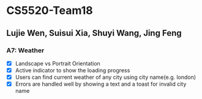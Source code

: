 # CS5520-Team18
## Lujie Wen, Suisui Xia, Shuyi Wang, Jing Feng
### A7: Weather 
- [x] Landscape vs Portrait Orientation
- [x] Active indicator to show the loading progress 
- [x] Users can find current weather of any city using city name(e.g. london)
- [x] Errors are handled well by showing a text and a toast for invalid city name
